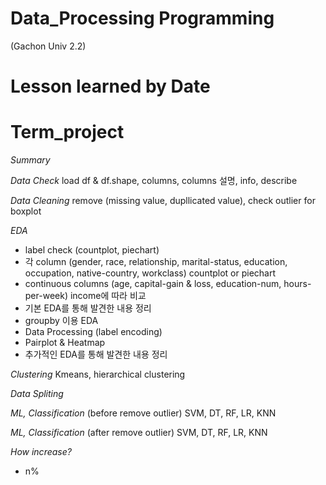 # Data_Processing Programming 
(Gachon Univ 2.2)

# Lesson learned by Date

# Term_project
*Summary*

*Data Check*
load df & df.shape, columns, columns 설명, info, describe

*Data Cleaning*
remove (missing value, dupllicated value), check outlier for boxplot

*EDA*
- label check (countplot, piechart)
- 각 column (gender, race, relationship, marital-status, education, occupation, native-country, workclass) countplot or piechart
- continuous columns (age, capital-gain & loss, education-num, hours-per-week) income에 따라 비교
- 기본 EDA를 통해 발견한 내용 정리
- groupby 이용 EDA
- Data Processing (label encoding)
- Pairplot & Heatmap
- 추가적인 EDA를 통해 발견한 내용 정리

*Clustering*
Kmeans, hierarchical clustering

*Data Spliting*

*ML, Classification* (before remove outlier)
SVM, DT, RF, LR, KNN

*ML, Classification* (after remove outlier)
SVM, DT, RF, LR, KNN

*How increase?*
+ n%
